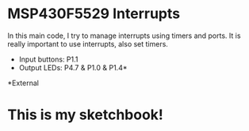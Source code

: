 # MSP430F5529 Interrupts

In this main code, I try to manage interrupts using timers and ports. It is really important to use interrupts, also set timers.

  - Input buttons: P1.1
  - Output LEDs: P4.7 & P1.0 & P1.4*

*External

# This is my sketchbook!
